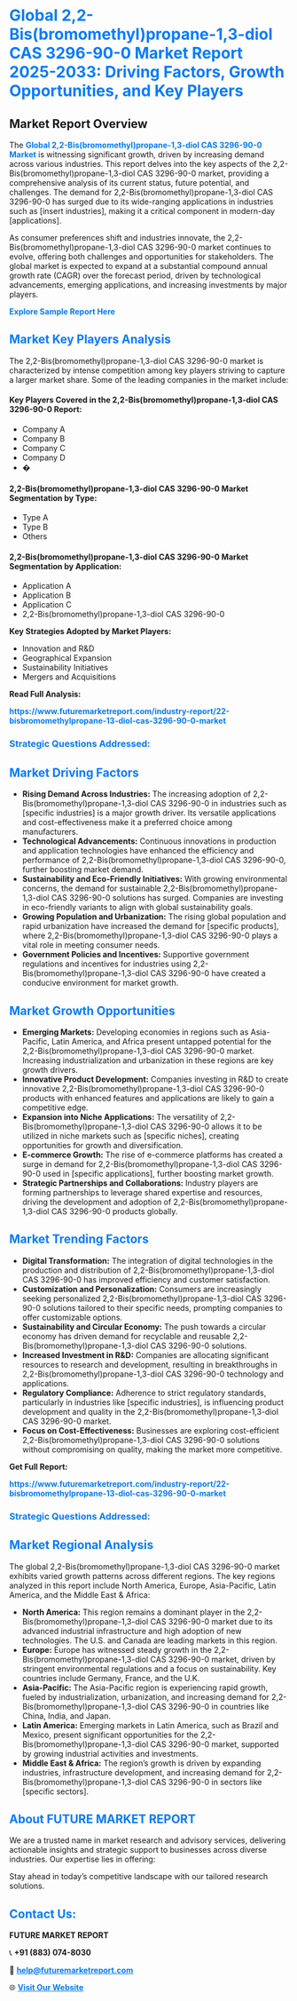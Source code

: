 <h1 style="color: #007BFF;">Global 2,2-Bis(bromomethyl)propane-1,3-diol CAS 3296-90-0 Market Report 2025-2033: Driving Factors, Growth Opportunities, and Key Players</h1>

<section id="overview">
<h2>Market Report Overview</h2>
<p>The <a href="https://www.futuremarketreport.com/industry-report/22-bisbromomethylpropane-13-diol-cas-3296-90-0-market" style="color: #007BFF; text-decoration: none;"><strong>Global 2,2-Bis(bromomethyl)propane-1,3-diol CAS 3296-90-0 Market</strong></a> is witnessing significant growth, driven by increasing demand across various industries. This report delves into the key aspects of the 2,2-Bis(bromomethyl)propane-1,3-diol CAS 3296-90-0 market, providing a comprehensive analysis of its current status, future potential, and challenges. The demand for 2,2-Bis(bromomethyl)propane-1,3-diol CAS 3296-90-0 has surged due to its wide-ranging applications in industries such as [insert industries], making it a critical component in modern-day [applications].</p>
<p>As consumer preferences shift and industries innovate, the 2,2-Bis(bromomethyl)propane-1,3-diol CAS 3296-90-0 market continues to evolve, offering both challenges and opportunities for stakeholders. The global market is expected to expand at a substantial compound annual growth rate (CAGR) over the forecast period, driven by technological advancements, emerging applications, and increasing investments by major players.</p>
</section>

<section id="overview">
<p><a href="https://www.futuremarketreport.com/request-sample/reportId=111393" style="color: #007BFF; text-decoration: none;"><strong>Explore Sample Report Here</strong></a></p>
</section>

<section id="key-players">
<h2 style="color: #007BFF;">Market Key Players Analysis</h2>
<p>The 2,2-Bis(bromomethyl)propane-1,3-diol CAS 3296-90-0 market is characterized by intense competition among key players striving to capture a larger market share. Some of the leading companies in the market include:</p>
<h4>Key Players Covered in the 2,2-Bis(bromomethyl)propane-1,3-diol CAS 3296-90-0 Report:</h4>
<ul><li>Company A</li><li>Company B</li><li>Company C</li><li>Company D</li><li>�</li></ul>
<h4>2,2-Bis(bromomethyl)propane-1,3-diol CAS 3296-90-0 Market Segmentation by Type:</h4>
<ul><li>Type A</li><li>Type B</li><li>Others</li></ul>

<h4>2,2-Bis(bromomethyl)propane-1,3-diol CAS 3296-90-0 Market Segmentation by Application:</h4>
<ul><li>Application A</li><li>Application B</li><li>Application C</li><li>2,2-Bis(bromomethyl)propane-1,3-diol CAS 3296-90-0</li></ul>
<p><strong>Key Strategies Adopted by Market Players:</strong></p>
<ul>
<li>Innovation and R&D</li>
<li>Geographical Expansion</li>
<li>Sustainability Initiatives</li>
<li>Mergers and Acquisitions</li>
</ul>
</section>

<section>
<p><strong>Read Full Analysis: </strong></p><a href="https://www.futuremarketreport.com/industry-report/22-bisbromomethylpropane-13-diol-cas-3296-90-0-market" style="color: #007BFF; text-decoration: none;"><strong>https://www.futuremarketreport.com/industry-report/22-bisbromomethylpropane-13-diol-cas-3296-90-0-market</strong></a>
<h3 style="color: #007BFF;">Strategic Questions Addressed:</h3>
</section>

<section id="driving-factors">
<h2 style="color: #007BFF;">Market Driving Factors</h2>
<ul>
<li><strong>Rising Demand Across Industries:</strong> The increasing adoption of 2,2-Bis(bromomethyl)propane-1,3-diol CAS 3296-90-0 in industries such as [specific industries] is a major growth driver. Its versatile applications and cost-effectiveness make it a preferred choice among manufacturers.</li>
<li><strong>Technological Advancements:</strong> Continuous innovations in production and application technologies have enhanced the efficiency and performance of 2,2-Bis(bromomethyl)propane-1,3-diol CAS 3296-90-0, further boosting market demand.</li>
<li><strong>Sustainability and Eco-Friendly Initiatives:</strong> With growing environmental concerns, the demand for sustainable 2,2-Bis(bromomethyl)propane-1,3-diol CAS 3296-90-0 solutions has surged. Companies are investing in eco-friendly variants to align with global sustainability goals.</li>
<li><strong>Growing Population and Urbanization:</strong> The rising global population and rapid urbanization have increased the demand for [specific products], where 2,2-Bis(bromomethyl)propane-1,3-diol CAS 3296-90-0 plays a vital role in meeting consumer needs.</li>
<li><strong>Government Policies and Incentives:</strong> Supportive government regulations and incentives for industries using 2,2-Bis(bromomethyl)propane-1,3-diol CAS 3296-90-0 have created a conducive environment for market growth.</li>
</ul>
</section>

<section id="growth-opportunities">
<h2 style="color: #007BFF;">Market Growth Opportunities</h2>
<ul>
<li><strong>Emerging Markets:</strong> Developing economies in regions such as Asia-Pacific, Latin America, and Africa present untapped potential for the 2,2-Bis(bromomethyl)propane-1,3-diol CAS 3296-90-0 market. Increasing industrialization and urbanization in these regions are key growth drivers.</li>
<li><strong>Innovative Product Development:</strong> Companies investing in R&D to create innovative 2,2-Bis(bromomethyl)propane-1,3-diol CAS 3296-90-0 products with enhanced features and applications are likely to gain a competitive edge.</li>
<li><strong>Expansion into Niche Applications:</strong> The versatility of 2,2-Bis(bromomethyl)propane-1,3-diol CAS 3296-90-0 allows it to be utilized in niche markets such as [specific niches], creating opportunities for growth and diversification.</li>
<li><strong>E-commerce Growth:</strong> The rise of e-commerce platforms has created a surge in demand for 2,2-Bis(bromomethyl)propane-1,3-diol CAS 3296-90-0 used in [specific applications], further boosting market growth.</li>
<li><strong>Strategic Partnerships and Collaborations:</strong> Industry players are forming partnerships to leverage shared expertise and resources, driving the development and adoption of 2,2-Bis(bromomethyl)propane-1,3-diol CAS 3296-90-0 products globally.</li>
</ul>
</section>

<section id="trending-factors">
<h2 style="color: #007BFF;">Market Trending Factors</h2>
<ul>
<li><strong>Digital Transformation:</strong> The integration of digital technologies in the production and distribution of 2,2-Bis(bromomethyl)propane-1,3-diol CAS 3296-90-0 has improved efficiency and customer satisfaction.</li>
<li><strong>Customization and Personalization:</strong> Consumers are increasingly seeking personalized 2,2-Bis(bromomethyl)propane-1,3-diol CAS 3296-90-0 solutions tailored to their specific needs, prompting companies to offer customizable options.</li>
<li><strong>Sustainability and Circular Economy:</strong> The push towards a circular economy has driven demand for recyclable and reusable 2,2-Bis(bromomethyl)propane-1,3-diol CAS 3296-90-0 solutions.</li>
<li><strong>Increased Investment in R&D:</strong> Companies are allocating significant resources to research and development, resulting in breakthroughs in 2,2-Bis(bromomethyl)propane-1,3-diol CAS 3296-90-0 technology and applications.</li>
<li><strong>Regulatory Compliance:</strong> Adherence to strict regulatory standards, particularly in industries like [specific industries], is influencing product development and quality in the 2,2-Bis(bromomethyl)propane-1,3-diol CAS 3296-90-0 market.</li>
<li><strong>Focus on Cost-Effectiveness:</strong> Businesses are exploring cost-efficient 2,2-Bis(bromomethyl)propane-1,3-diol CAS 3296-90-0 solutions without compromising on quality, making the market more competitive.</li>
</ul>
</section>

<section>
<p><strong>Get Full Report: </strong></p><a href="https://www.futuremarketreport.com/industry-report/22-bisbromomethylpropane-13-diol-cas-3296-90-0-market" style="color: #007BFF; text-decoration: none;"><strong>https://www.futuremarketreport.com/industry-report/22-bisbromomethylpropane-13-diol-cas-3296-90-0-market</strong></a>
<h3 style="color: #007BFF;">Strategic Questions Addressed:</h3>
</section>


<section id="regional-analysis">
<h2 style="color: #007BFF;">Market Regional Analysis</h2>
<p>The global 2,2-Bis(bromomethyl)propane-1,3-diol CAS 3296-90-0 market exhibits varied growth patterns across different regions. The key regions analyzed in this report include North America, Europe, Asia-Pacific, Latin America, and the Middle East & Africa:</p>
<ul>
<li><strong>North America:</strong> This region remains a dominant player in the 2,2-Bis(bromomethyl)propane-1,3-diol CAS 3296-90-0 market due to its advanced industrial infrastructure and high adoption of new technologies. The U.S. and Canada are leading markets in this region.</li>
<li><strong>Europe:</strong> Europe has witnessed steady growth in the 2,2-Bis(bromomethyl)propane-1,3-diol CAS 3296-90-0 market, driven by stringent environmental regulations and a focus on sustainability. Key countries include Germany, France, and the U.K.</li>
<li><strong>Asia-Pacific:</strong> The Asia-Pacific region is experiencing rapid growth, fueled by industrialization, urbanization, and increasing demand for 2,2-Bis(bromomethyl)propane-1,3-diol CAS 3296-90-0 in countries like China, India, and Japan.</li>
<li><strong>Latin America:</strong> Emerging markets in Latin America, such as Brazil and Mexico, present significant opportunities for the 2,2-Bis(bromomethyl)propane-1,3-diol CAS 3296-90-0 market, supported by growing industrial activities and investments.</li>
<li><strong>Middle East & Africa:</strong> The region’s growth is driven by expanding industries, infrastructure development, and increasing demand for 2,2-Bis(bromomethyl)propane-1,3-diol CAS 3296-90-0 in sectors like [specific sectors].</li>
</ul>
</section>

<footer>
<h2 style="color: #007BFF;">About FUTURE MARKET REPORT</h2>
<p>We are a trusted name in market research and advisory services, delivering actionable insights and strategic support to businesses across diverse industries. Our expertise lies in offering:</p>

<p>Stay ahead in today’s competitive landscape with our tailored research solutions.</p>

<h2 style="color: #007BFF;">Contact Us:</h2>
<p><strong>FUTURE MARKET REPORT</strong></p>
<p>📞 <strong>+91 (883) 074-8030</strong></p>
<p>📧 <strong><a href="mailto:help@futuremarketreport.com" style="color: #007BFF;">help@futuremarketreport.com</a></strong></p>
<p>🌐 <strong><a href="https://www.futuremarketreport.com/" style="color: #007BFF;">Visit Our Website</a></strong></p>
</footer>